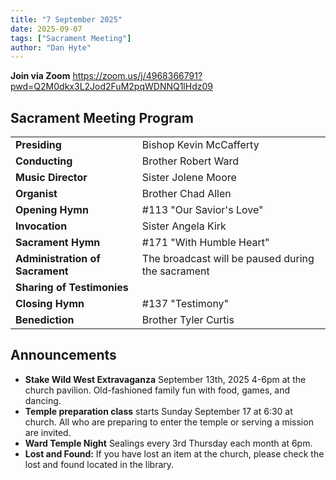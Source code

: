 ```yaml
---
title: "7 September 2025"
date: 2025-09-07
tags: ["Sacrament Meeting"]
author: "Dan Hyte"
---
```


**Join via Zoom**
<https://zoom.us/j/4968366791?pwd=Q2M0dkx3L2Jod2FuM2pqWDNNQ1lHdz09>

## Sacrament Meeting Program

|                                    |                                               |
| -------------------------------    | -----------------------------------           |
| **Presiding**                      | Bishop Kevin McCafferty                       |
| **Conducting**                     | Brother Robert Ward                           |
| **Music Director**                 | Sister Jolene Moore                           |
| **Organist**                       | Brother Chad Allen                            |
| **Opening Hymn**                   | #113 "Our Savior's Love"                    |
| **Invocation**                     | Sister Angela Kirk                            |
| **Sacrament Hymn**                 | #171 "With Humble Heart"                    |
| **Administration of Sacrament**    |The broadcast will be paused during the sacrament|
| **Sharing of Testimonies**         |                                               |
| **Closing Hymn**                   | #137 "Testimony"                            |
| **Benediction**                    | Brother Tyler Curtis                          |


## Announcements

- **Stake Wild West Extravaganza** September 13th, 2025 4-6pm at the church pavilion. Old-fashioned family fun with food, games, and dancing.
- **Temple preparation class** starts Sunday September 17 at 6:30 at church. All who are preparing to enter the temple or serving a mission are invited.
- **Ward Temple Night** Sealings every 3rd Thursday each month at 6pm.
- **Lost and Found:** If you have lost an item at the church, please check the lost and found located in the library.